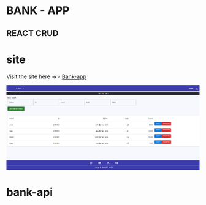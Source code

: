 # BANK - APP 
## REACT CRUD 

# site
Visit the site here =>> [Bank-app](https://bank-app11.netlify.app)


![Alt text](./src/img/screen.png)

# bank-api
